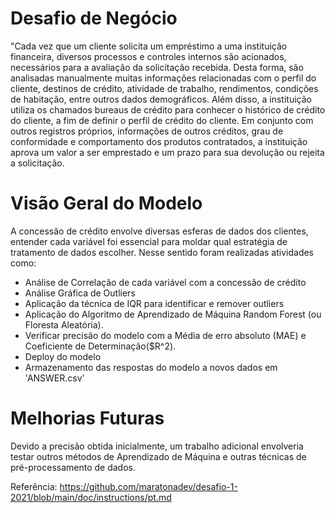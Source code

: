 # Desafio de Negócio

"Cada vez que um cliente solicita um empréstimo a uma instituição financeira, diversos processos e controles internos são acionados, necessários para a avaliação da solicitação recebida. Desta forma, são analisadas manualmente muitas informações relacionadas com o perfil do cliente, destinos de crédito, atividade de trabalho, rendimentos, condições de habitação, entre outros dados demográficos. Além disso, a instituição utiliza os chamados bureaus de crédito para conhecer o histórico de crédito do cliente, a fim de definir o perfil de crédito do cliente. Em conjunto com outros registros próprios, informações de outros créditos, grau de conformidade e comportamento dos produtos contratados, a instituição aprova um valor a ser emprestado e um prazo para sua devolução ou rejeita a solicitação.

# Visão Geral do Modelo

A concessão de crédito envolve diversas esferas de dados dos clientes, entender cada variável foi essencial para moldar qual estratégia de tratamento de dados escolher. Nesse sentido foram realizadas atividades como:

- Análise de Correlação de cada variável com a concessão de crédito
- Análise Gráfica de Outliers
- Aplicação da técnica de IQR para identificar e remover outliers
- Aplicação do Algoritmo de Aprendizado de Máquina Random Forest (ou Floresta Aleatória).
- Verificar precisão do modelo com a Média de erro absoluto (MAE) e Coeficiente de Determinação($R^2).
- Deploy do modelo
- Armazenamento das respostas do modelo a novos dados em 'ANSWER.csv'

# Melhorias Futuras

Devido a precisão obtida inicialmente, um trabalho adicional envolveria testar outros métodos de Aprendizado de Máquina e outras técnicas de pré-processamento de dados.

Referência: https://github.com/maratonadev/desafio-1-2021/blob/main/doc/instructions/pt.md


